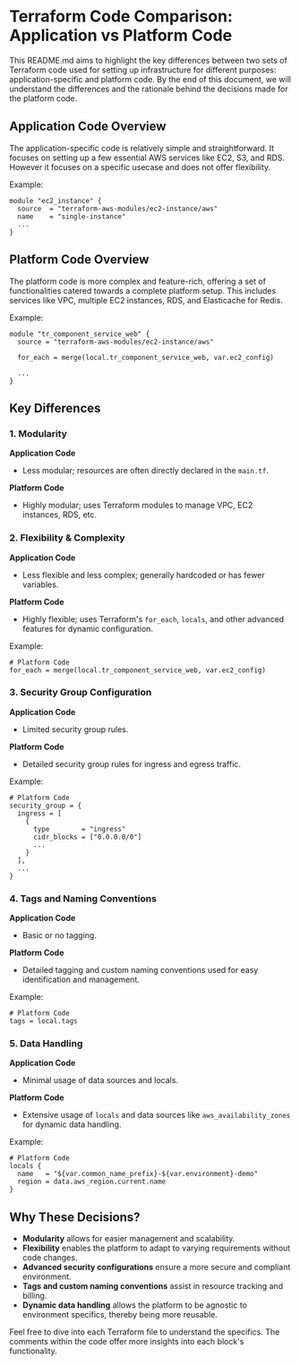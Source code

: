 # Terraform Code Comparison: Application vs Platform Code

This README.md aims to highlight the key differences between two sets of Terraform code used for setting up infrastructure for different purposes: application-specific and platform code. By the end of this document, we will understand the differences and the rationale behind the decisions made for the platform code.

## Application Code Overview
The application-specific code is relatively simple and straightforward. It focuses on setting up a few essential AWS services like EC2, S3, and RDS. However it focuses on a specific usecase and does not offer flexibility.

Example:

```hcl
module "ec2_instance" {
  source  = "terraform-aws-modules/ec2-instance/aws"
  name    = "single-instance"
  ...
}
```

## Platform Code Overview
The platform code is more complex and feature-rich, offering a set of functionalities catered towards a complete platform setup. This includes services like VPC, multiple EC2 instances, RDS, and Elasticache for Redis.

Example:

```hcl
module "tr_component_service_web" {
  source = "terraform-aws-modules/ec2-instance/aws"

  for_each = merge(local.tr_component_service_web, var.ec2_config)

  ...
}
```

## Key Differences

### 1. Modularity

**Application Code**
- Less modular; resources are often directly declared in the `main.tf`.

**Platform Code**
- Highly modular; uses Terraform modules to manage VPC, EC2 instances, RDS, etc.

### 2. Flexibility & Complexity

**Application Code**
- Less flexible and less complex; generally hardcoded or has fewer variables.

**Platform Code**
- Highly flexible; uses Terraform's `for_each`, `locals`, and other advanced features for dynamic configuration.

Example:

```hcl
# Platform Code
for_each = merge(local.tr_component_service_web, var.ec2_config)
```

### 3. Security Group Configuration

**Application Code**
- Limited security group rules.

**Platform Code**
- Detailed security group rules for ingress and egress traffic.

Example:

```hcl
# Platform Code
security_group = {
  ingress = [
    {
      type        = "ingress"
      cidr_blocks = ["0.0.0.0/0"]
      ...
    }
  ],
  ...
}
```

### 4. Tags and Naming Conventions

**Application Code**
- Basic or no tagging.

**Platform Code**
- Detailed tagging and custom naming conventions used for easy identification and management.

Example:

```hcl
# Platform Code
tags = local.tags
```

### 5. Data Handling

**Application Code**
- Minimal usage of data sources and locals.

**Platform Code**
- Extensive usage of `locals` and data sources like `aws_availability_zones` for dynamic data handling.

Example:

```hcl
# Platform Code
locals {
  name   = "${var.common_name_prefix}-${var.environment}-demo"
  region = data.aws_region.current.name
}
```

## Why These Decisions?

- **Modularity** allows for easier management and scalability.
- **Flexibility** enables the platform to adapt to varying requirements without code changes.
- **Advanced security configurations** ensure a more secure and compliant environment.
- **Tags and custom naming conventions** assist in resource tracking and billing.
- **Dynamic data handling** allows the platform to be agnostic to environment specifics, thereby being more reusable.

Feel free to dive into each Terraform file to understand the specifics. The comments within the code offer more insights into each block's functionality.
